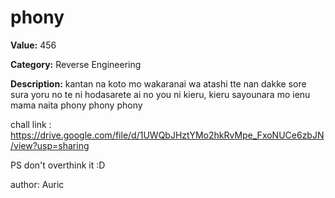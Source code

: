 # phony

**Value:** 456

**Category:** Reverse Engineering

**Description:**
kantan na koto mo wakaranai wa atashi tte nan dakke sore sura yoru no te ni hodasarete ai no you ni kieru, kieru sayounara mo ienu mama naita phony phony phony

chall link : https://drive.google.com/file/d/1UWQbJHztYMo2hkRvMpe_FxoNUCe6zbJN/view?usp=sharing

PS don't overthink it :D

author: Auric
